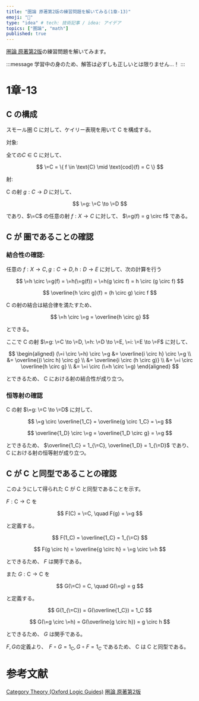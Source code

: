 ```yaml
---
title: "圏論 原著第2版の練習問題を解いてみる(1章-13)"
emoji: "🔄"
type: "idea" # tech: 技術記事 / idea: アイデア
topics: ["圏論", "math"]
published: true
---
```

[圏論 原著第2版](https://amzn.to/40w88Oq)の練習問題を解いてみます。

:::message
学習中の身のため、解答は必ずしも正しいとは限りません…！
:::

# 1章-13

## $\text{\=C}$ の構成

スモール圏 $\text{C}$ に対して、ケイリー表現を用いて $\text{\=C}$ を構成する。

対象:

全ての$C \in \text{C}$ に対して、

$$
\=C = \{ f \in \text{C} \mid \text{cod}(f) = C \}
$$

射:

$\text{C}$ の射 $g: C \to D$ に対して、

$$
\=g: \=C \to \=D
$$

であり、$\=C$ の任意の射 $f: X \to C$ に対して、 $\=g(f) = g \circ f$ である。

## $\text{\=C}$ が 圏であることの確認

###	結合性の確認:

任意の $f : X \to C, g : C \to D, h : D \to E$ に対して、次の計算を行う

$$
\=h \circ \=g(f) = \=h(\=g(f)) = \=h(g \circ f) = h \circ (g \circ f)
$$

$$
\overline{h \circ g}(f) = (h \circ g) \circ f
$$

$\text{C}$ の射の結合は結合律を満たすため、

$$
\=h \circ \=g = \overline{h \circ g}
$$

とできる。

ここで $\text{\=C}$ の射 $\=g: \=C \to \=D, \=h: \=D \to \=E, \=i: \=E \to \=F$ に対して、

$$
\begin{aligned}
(\=i \circ \=h) \circ \=g &= \overline{i \circ h} \circ \=g \\
&= \overline{(i \circ h) \circ g} \\
&= \overline{i \circ (h \circ g)} \\
&= \=i \circ \overline{h \circ g} \\
&= \=i \circ (\=h \circ \=g)
\end{aligned}
$$

とできるため、 $\text{\=C}$ における射の結合性が成り立つ。

### 恒等射の確認

$\text{\=C}$ の射 $\=g: \=C \to \=D$ に対して、

$$
\=g \circ \overline{1_C} = \overline{g \circ 1_C} = \=g
$$

$$
\overline{1_D} \circ \=g = \overline{1_D \circ g} = \=g
$$

とできるため、 $\overline{1_C} = 1_{\=C}, \overline{1_D} = 1_{\=D}$ であり、 $\text{\=C}$ における射の恒等射が成り立つ。

## $\text{\=C}$ が $\text{C}$ と同型であることの確認

このようにして得られた $\text{\=C}$ が $\text{C}$ と同型であることを示す。

$F: \text{C} \to \text{\=C}$ を

$$
F(C) = \=C, \quad F(g) = \=g
$$

と定義する。

$$
F(1_C) = \overline{1_C} = 1_{\=C}
$$

$$
F(g \circ h) = \overline{g \circ h} = \=g \circ \=h
$$

とできるため、 $F$ は関手である。

また $G: \text{\=C} \to \text{C}$ を

$$
G(\=C) = C, \quad G(\=g) = g
$$

と定義する。

$$
G(1_{\=C}) = G(\overline{1_C}) = 1_C
$$

$$
G(\=g \circ \=h) = G(\overline{g \circ h}) = g \circ h
$$

とできるため、 $G$ は関手である。

$F, G$の定義より、　$F \circ G = 1_{\text{\=C}}, G \circ F = 1_C$ であるため、 $\text{\=C}$ は $\text{C}$ と同型である。

# 参考文献
[Category Theory (Oxford Logic Guides)](https://amzn.to/4awkkSJ)
[圏論 原著第2版](https://amzn.to/40w88Oq)